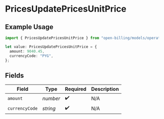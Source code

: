 # PricesUpdatePricesUnitPrice

## Example Usage

```typescript
import { PricesUpdatePricesUnitPrice } from "open-billing/models/operations";

let value: PricesUpdatePricesUnitPrice = {
  amount: 9040.45,
  currencyCode: "PYG",
};
```

## Fields

| Field              | Type               | Required           | Description        |
| ------------------ | ------------------ | ------------------ | ------------------ |
| `amount`           | *number*           | :heavy_check_mark: | N/A                |
| `currencyCode`     | *string*           | :heavy_check_mark: | N/A                |